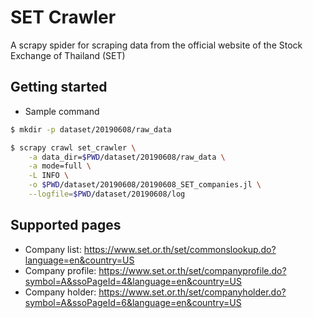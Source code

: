 # SET Crawler
A scrapy spider for scraping data from the official website of the Stock Exchange of Thailand (SET)


## Getting started
- Sample command
```bash
$ mkdir -p dataset/20190608/raw_data

$ scrapy crawl set_crawler \
    -a data_dir=$PWD/dataset/20190608/raw_data \
    -a mode=full \
    -L INFO \
    -o $PWD/dataset/20190608/20190608_SET_companies.jl \
    --logfile=$PWD/dataset/20190608/log
```

## Supported pages
- Company list: https://www.set.or.th/set/commonslookup.do?language=en&country=US
- Company profile: https://www.set.or.th/set/companyprofile.do?symbol=A&ssoPageId=4&language=en&country=US
- Company holder: https://www.set.or.th/set/companyholder.do?symbol=A&ssoPageId=6&language=en&country=US